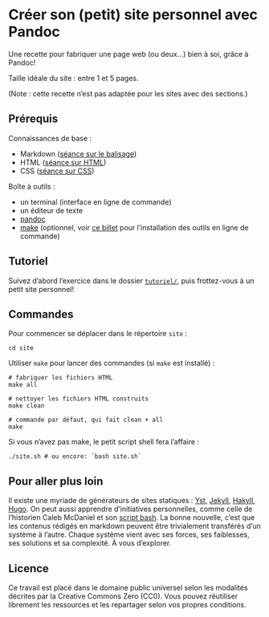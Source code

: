 # Créer son (petit) site personnel avec Pandoc

Une recette pour fabriquer une page web (ou deux…) bien à soi, grâce à Pandoc!

Taille idéale du site : entre 1 et 5 pages.

(Note : cette recette n’est pas adaptée pour les sites avec des sections.)

## Prérequis

Connaissances de base :

- Markdown ([séance sur le balisage](https://debugue.ecrituresnumeriques.ca/seance-01-langages-de-balisage/))
- HTML ([séance sur HTML](https://debugue.ecrituresnumeriques.ca/seance-01-langages-de-balisage/))
- CSS ([séance sur CSS](https://debugue.ecrituresnumeriques.ca/seance-02-introduction-css/))

Boîte à outils :

- un terminal (interface en ligne de commande)
- un éditeur de texte
- [pandoc](https://pandoc.org/installing.html)
- [make](https://www.gnu.org/software/make/) (optionnel, voir [ce billet](https://programminghistorian.org/en/lessons/building-static-sites-with-jekyll-github-pages) pour l’installation des outils en ligne de commande)

## Tutoriel
Suivez d’abord l’exercice dans le dossier [`tutoriel/`](tutoriel), puis frottez-vous à un petit site personnel!

## Commandes

Pour commencer se déplacer dans le répertoire `site` :

```shell
cd site
```

Utiliser `make` pour lancer des commandes (si `make` est installé) :

```shell
# fabriquer les fichiers HTML
make all

# nettoyer les fichiers HTML construits
make clean

# commande par défaut, qui fait clean + all
make
```

Si vous n’avez pas make, le petit script shell fera l’affaire :

```shell
./site.sh # ou encore: `bash site.sh`
```

## Pour aller plus loin

Il existe une myriade de générateurs de sites statiques : [Yst](https://github.com/jgm/yst), [Jekyll](https://jekyllrb.com/), [Hakyll](https://jaspervdj.be/hakyll/), [Hugo](https://gohugo.io/). On peut aussi apprendre d’initiatives personnelles, comme celle de l’historien Caleb McDaniel et son [script bash](https://github.com/wcaleb/website). La bonne nouvelle, c’est que les contenus rédigés en markdown peuvent être trivialement transférés d’un système à l’autre. Chaque système vient avec ses forces, ses faiblesses, ses solutions et sa complexité. À vous d’explorer.

## Licence

Ce travail est placé dans le domaine public universel selon les modalités décrites par la Creative Commons Zero (CC0). Vous pouvez réutiliser librement les ressources et les repartager selon vos propres conditions.

